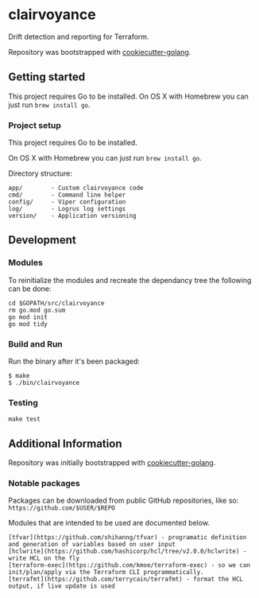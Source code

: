 # clairvoyance
Drift detection and reporting for Terraform.

Repository was bootstrapped with [cookiecutter-golang](https://github.com/lacion/cookiecutter-golang).

## Getting started
This project requires Go to be installed. On OS X with Homebrew you can just run `brew install go`.

### Project setup
This project requires Go to be installed. 

On OS X with Homebrew you can just run `brew install go`.


Directory structure:
```
app/        - Custom clairvoyance code
cmd/        - Command line helper
config/     - Viper configuration
log/        - Logrus log settings
version/    - Application versioning
```

## Development
### Modules
To reinitialize the modules and recreate the dependancy tree the following can be done:
```
cd $GOPATH/src/clairvoyance
rm go.mod go.sum
go mod init
go mod tidy
```


### Build and Run
Run the binary after it's been packaged:
```console
$ make
$ ./bin/clairvoyance
```

### Testing
``make test``

## Additional Information
Repository was initially bootstrapped with [cookiecutter-golang](https://github.com/lacion/cookiecutter-golang).

### Notable packages
Packages can be downloaded from public GitHub repositories, like so:
`https://github.com/$USER/$REPO`

Modules that are intended to be used are documented below.
```
[tfvar](https://github.com/shihanng/tfvar) - programatic definition and generation of variables based on user input
[hclwrite](https://github.com/hashicorp/hcl/tree/v2.0.0/hclwrite) - write HCL on the fly
[terraform-exec](https://github.com/kmoe/terraform-exec) - so we can init/plan/apply via the Terraform CLI programmatically.
[terrafmt](https://github.com/terrycain/terrafmt) - format the HCL output, if live update is used
```
